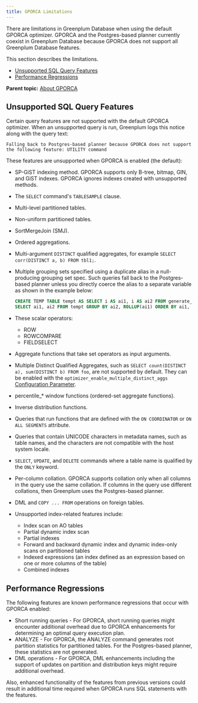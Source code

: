 ```yaml
---
title: GPORCA Limitations 
---
```


There are limitations in Greenplum Database when using the default GPORCA optimizer. GPORCA and the Postgres-based planner currently coexist in Greenplum Database because GPORCA does not support all Greenplum Database features.

This section describes the limitations.

-   [Unsupported SQL Query Features](#topic_kgn_vxl_vp)
-   [Performance Regressions](#topic_u4t_vxl_vp)

**Parent topic:** [About GPORCA](../../query/topics/query-piv-optimizer.html)

## <a id="topic_kgn_vxl_vp"></a>Unsupported SQL Query Features 

Certain query features are not supported with the default GPORCA optimizer. When an unsupported query is run, Greenplum logs this notice along with the query text:

```
Falling back to Postgres-based planner because GPORCA does not support the following feature: UTILITY command
```

These features are unsupported when GPORCA is enabled \(the default\):

-   SP-GiST indexing method. GPORCA supports only B-tree, bitmap, GIN, and GiST indexes. GPORCA ignores indexes created with unsupported methods.
-   The `SELECT` command's `TABLESAMPLE` clause.
-   Multi-level partitioned tables.
-   Non-uniform partitioned tables.
-   SortMergeJoin \(SMJ\).
-   Ordered aggregations.
-   Multi-argument `DISTINCT` qualified aggregates, for example `SELECT corr(DISTINCT a, b) FROM tbl1;`.
-   Multiple grouping sets specified using a duplicate alias in a null-producing grouping set spec. Such queries fall back to the Postgres-based planner unless you directly coerce the alias to a separate variable as shown in the example below:

    ``` sql
    CREATE TEMP TABLE tempt AS SELECT i AS ai1, i AS ai2 FROM generate_series(1, 3)i;
    SELECT ai1, ai2 FROM tempt GROUP BY ai2, ROLLUP(ai1) ORDER BY ai1, ai2;
    ```
-   These scalar operators:
    -   ROW
    -   ROWCOMPARE
    -   FIELDSELECT
-   Aggregate functions that take set operators as input arguments.
-   Multiple Distinct Qualified Aggregates, such as `SELECT count(DISTINCT a), sum(DISTINCT b) FROM foo`, are not supported by default. They can be enabled with the `optimizer_enable_multiple_distinct_aggs` [Configuration Parameter](../../../ref_guide/config_params/guc-list.html).
-   percentile\_\* window functions \(ordered-set aggregate functions\).
-   Inverse distribution functions.
-   Queries that run functions that are defined with the `ON COORDINATOR` or `ON ALL SEGMENTS` attribute.
-   Queries that contain UNICODE characters in metadata names, such as table names, and the characters are not compatible with the host system locale.
-   `SELECT`, `UPDATE`, and `DELETE` commands where a table name is qualified by the `ONLY` keyword.
-   Per-column collation. GPORCA supports collation only when all columns in the query use the same collation. If columns in the query use different collations, then Greenplum uses the Postgres-based planner.
-   DML and `COPY ... FROM` operations on foreign tables.
-   Unsupported index-related features include:

    - Index scan on AO tables
    - Partial dynamic index scan
    - Partial indexes
    - Forward and backward dynamic index and dynamic index-only scans on partitioned tables
    - Indexed expressions (an index defined as an expression based on one or more columns of the table)
    - Combined indexes

## <a id="topic_u4t_vxl_vp"></a>Performance Regressions 

The following features are known performance regressions that occur with GPORCA enabled:

-   Short running queries - For GPORCA, short running queries might encounter additional overhead due to GPORCA enhancements for determining an optimal query execution plan.
-   ANALYZE - For GPORCA, the ANALYZE command generates root partition statistics for partitioned tables. For the Postgres-based planner, these statistics are not generated.
-   DML operations - For GPORCA, DML enhancements including the support of updates on partition and distribution keys might require additional overhead.

Also, enhanced functionality of the features from previous versions could result in additional time required when GPORCA runs SQL statements with the features.

